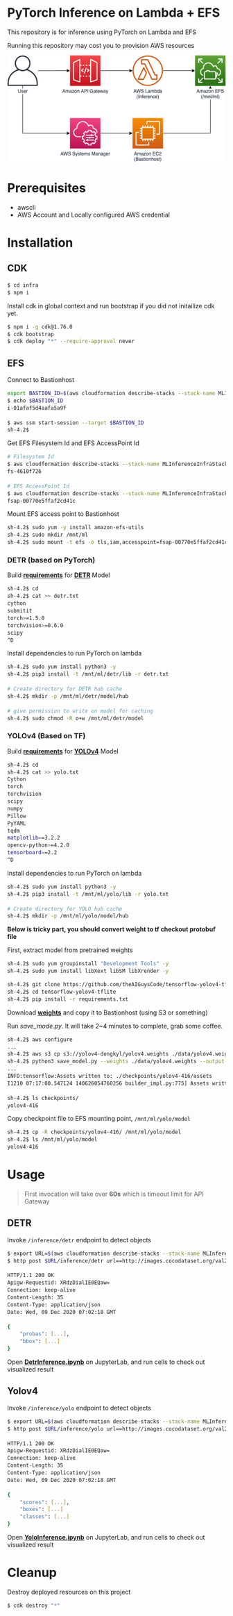 # PyTorch Inference on Lambda + EFS

This repository is for inference using PyTorch on Lambda and EFS

Running this repository may cost you to provision AWS resources

<img src="img/architecture.png"/>

# Prerequisites

- awscli
- AWS Account and Locally configured AWS credential

# Installation

## CDK

```bash
$ cd infra
$ npm i
```

Install cdk in global context and run bootstrap if you did not initailize cdk yet.
```bash
$ npm i -g cdk@1.76.0
$ cdk bootstrap
$ cdk deploy "*" --require-approval never
```

## EFS
Connect to Bastionhost

```bash
export BASTION_ID=$(aws cloudformation describe-stacks --stack-name MLInferenceInfraStack --query "Stacks[0].Outputs[?ExportName=='BastionHostId'].OutputValue" --output text)
$ echo $BASTION_ID
i-01afaf5d4aafa5a9f

$ aws ssm start-session --target $BASTION_ID
sh-4.2$
```

Get EFS Filesystem Id and EFS AccessPoint Id

```bash
# Filesystem Id
$ aws cloudformation describe-stacks --stack-name MLInferenceInfraStack --query "Stacks[0].Outputs[?ExportName=='FilesystemId'].OutputValue" --output text
fs-4610f726

# EFS AccessPoint Id
$ aws cloudformation describe-stacks --stack-name MLInferenceInfraStack --query "Stacks[0].Outputs[?ExportName=='AccessPointId'].OutputValue" --output text
fsap-00770e5ffaf2cd41c
```

Mount EFS access point to Bastionhost

```bash
sh-4.2$ sudo yum -y install amazon-efs-utils
sh-4.2$ sudo mkdir /mnt/ml
sh-4.2$ sudo mount -t efs -o tls,iam,accesspoint=fsap-00770e5ffaf2cd41c fs-4610f726: /mnt/ml
```

### DETR (based on PyTorch)

Build [**requirements**](deps/detr.txt) for [**DETR**](https://github.com/facebookresearch/detr) Model

```bash
sh-4.2$ cd
sh-4.2$ cat >> detr.txt
cython
submitit
torch>=1.5.0
torchvision>=0.6.0
scipy
^D
```

Install dependencies to run PyTorch on lambda

```bash
sh-4.2$ sudo yum install python3 -y
sh-4.2$ pip3 install -t /mnt/ml/detr/lib -r detr.txt

# Create directory for DETR hub cache
sh-4.2$ mkdir -p /mnt/ml/detr/model/hub

# give permission to write on model for caching
sh-4.2$ sudo chmod -R o+w /mnt/ml/detr/model
```

### YOLOv4 (Based on TF)
Build [**requirements**](deps/yolo.txt) for [**YOLOv4**](https://github.com/theAIGuysCode/tensorflow-yolov4-tflite/) Model
```bash
sh-4.2$ cd
sh-4.2$ cat >> yolo.txt
Cython
torch
torchvision
scipy
numpy
Pillow
PyYAML
tqdm
matplotlib==3.2.2
opencv-python>=4.2.0
tensorboard==2.2
^D
```

Install dependencies to run PyTorch on lambda

```bash
sh-4.2$ sudo yum install python3 -y
sh-4.2$ pip3 install -t /mnt/ml/yolo/lib -r yolo.txt

# Create directory for YOLO hub cache
sh-4.2$ mkdir -p /mnt/ml/yolo/model/hub

```

**Below is tricky part, you should convert weight to tf checkout protobuf file**

First, extract model from pretrained weights

```bash
sh-4.2$ sudo yum groupinstall "Development Tools" -y
sh-4.2$ sudo yum install libXext libSM libXrender -y
```

```bash
sh-4.2$ git clone https://github.com/theAIGuysCode/tensorflow-yolov4-tflite/
sh-4.2$ cd tensorflow-yolov4-tflite
sh-4.2$ pip install -r requirements.txt
```

Download [**weights**](https://drive.google.com/open?id=1cewMfusmPjYWbrnuJRuKhPMwRe_b9PaT) and copy it to Bastionhost (using S3 or something)

Run *save_mode.py*. It will take 2~4 minutes to complete, grab some coffee.

```bash
sh-4.2$ aws configure
...
sh-4.2$ aws s3 cp s3://yolov4-dongkyl/yolov4.weights ./data/yolov4.weights
sh-4.2$ python3 save_model.py --weights ./data/yolov4.weights --output ./checkpoints/yolov4-416 --input_size 416 --model yolov4
...
INFO:tensorflow:Assets written to: ./checkpoints/yolov4-416/assets
I1210 07:17:00.547124 140626054760256 builder_impl.py:775] Assets written to: ./checkpoints/yolov4-416/assets

sh-4.2$ ls checkpoints/
yolov4-416
```

Copy checkpoint file to EFS mounting point, `/mnt/ml/yolo/model`

```bash
sh-4.2$ cp -R checkpoints/yolov4-416/ /mnt/ml/yolo/model 
sh-4.2$ ls /mnt/ml/yolo/model
yolov4-416
```

# Usage

> First invocation will take over **60s** which is timeout limit for API Gateway

## DETR

Invoke `/inference/detr` endpoint to detect objects

```bash
$ export URL=$(aws cloudformation describe-stacks --stack-name MLInferenceInfraStack --query "Stacks[0].Outputs[?ExportName=='HttpApiUrl'].OutputValue" --output text)
$ http post $URL/inference/detr url==http://images.cocodataset.org/val2017/000000039769.jpg

HTTP/1.1 200 OK
Apigw-Requestid: XRdzDialIE0EQaw=
Connection: keep-alive
Content-Length: 35
Content-Type: application/json
Date: Wed, 09 Dec 2020 07:02:18 GMT

{
    "probas": [...],
    "bbox": [...]
}
```

Open [**DetrInference.ipynb**](DetrInference.ipynb) on JupyterLab, and run cells to check out visualized result

## Yolov4

Invoke `/inference/yolo` endpoint to detect objects

```bash
$ export URL=$(aws cloudformation describe-stacks --stack-name MLInferenceInfraStack --query "Stacks[0].Outputs[?ExportName=='HttpApiUrl'].OutputValue" --output text)
$ http post $URL/inference/yolo url==http://images.cocodataset.org/val2017/000000039769.jpg

HTTP/1.1 200 OK
Apigw-Requestid: XRdzDialIE0EQaw=
Connection: keep-alive
Content-Length: 35
Content-Type: application/json
Date: Wed, 09 Dec 2020 07:02:18 GMT

{
    "scores": [...],
    "boxes": [...]
    "classes": [...]
}
```

Open [**YoloInference.ipynb**](YoloInference.ipynb) on JupyterLab, and run cells to check out visualized result

# Cleanup

Destroy deployed resources on this project

```bash
$ cdk destroy "*"
```